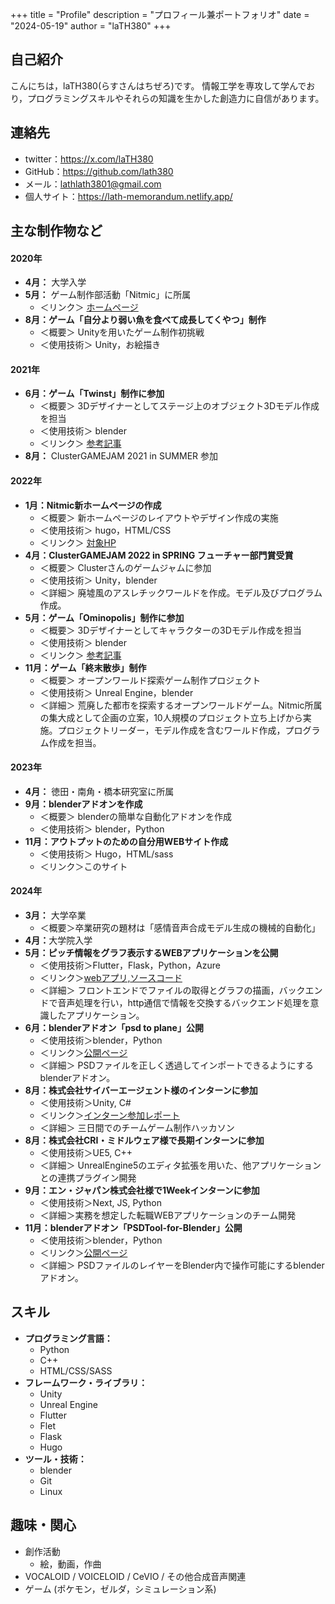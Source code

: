 +++
title = "Profile"
description = "プロフィール兼ポートフォリオ"
date = "2024-05-19"
author = "laTH380"
+++

## 自己紹介

こんにちは，laTH380(らすさんはちぜろ)です。
情報工学を専攻して学んでおり，プログラミングスキルやそれらの知識を生かした創造力に自信があります。  
<!-- [簡単な自己紹介やキャリア目標]。 -->

## 連絡先

- twitter：https://x.com/laTH380
- GitHub：https://github.com/lath380
- メール：lathlath3801@gmail.com
- 個人サイト：https://lath-memorandum.netlify.app/

## 主な制作物など
<!-- - **5月:** <a href="">ゲームジャム参加</a>
    - **＜概要＞**[プロジェクトの簡単な説明。目的や背景など]
    - **使用技術:**[使用した技術やツール]
    - **＜リンク＞**[GitHubリポジトリURL][デモURL（ある場合）]
    - **詳細:**[プロジェクトの詳細な説明。問題解決のプロセスや成果など] -->
<div class=history>
    <h4>2020年</h4>
    <ul class = history_year>
        <li><strong>4月：</strong> 大学入学</li>
        <li><strong>5月：</strong> ゲーム制作部活動「Nitmic」に所属
            <ul>
            <li>＜リンク＞ <a href="https://nitmic.club.nitech.ac.jp/">ホームページ</a></li>
            </ul>
        </li>
        <li><strong>8月：ゲーム「自分より弱い魚を食べて成長してくやつ」制作</strong>
            <ul>
            <li>＜概要＞ Unityを用いたゲーム制作初挑戦</li>
            <li>＜使用技術＞ Unity，お絵描き</li>
            </ul>
        </li>
    </ul>
    <h4>2021年</h4>
    <ul class = history_year>
        <li><strong>6月：ゲーム「Twinst」制作に参加</strong> 
            <ul>
            <li>＜概要＞ 3Dデザイナーとしてステージ上のオブジェクト3Dモデル作成を担当</li>
            <li>＜使用技術＞ blender</li>
            <li>＜リンク＞ <a href="https://nitmic.club.nitech.ac.jp/post/0012/">参考記事</a></li>
            </ul>
        </li>
        <li><strong>8月：</strong> ClusterGAMEJAM 2021 in SUMMER 参加</li>
    </ul>
    <h4>2022年</h4>
    <ul class = history_year>
        <li><strong>1月：Nitmic新ホームページの作成</strong>
            <ul>
            <li>＜概要＞ 新ホームページのレイアウトやデザイン作成の実施</li>
            <li>＜使用技術＞ hugo，HTML/CSS</li>
            <li>＜リンク＞ <a href="https://nitmic.club.nitech.ac.jp/post/0009/">対象HP</a></li>
            </ul>
        </li>
        <li><strong>4月：ClusterGAMEJAM 2022 in SPRING フューチャー部門賞受賞</strong>
            <ul>
            <li>＜概要＞ Clusterさんのゲームジャムに参加</li>
            <li>＜使用技術＞ Unity，blender</li>
            <li>＜詳細＞ 廃墟風のアスレチックワールドを作成。モデル及びプログラム作成。</li>
            </ul>
        </li>
        <li><strong>5月：ゲーム「Ominopolis」制作に参加</strong>
            <ul>
            <li>＜概要＞ 3Dデザイナーとしてキャラクターの3Dモデル作成を担当</li>
            <li>＜使用技術＞ blender</li>
            <li>＜リンク＞ <a href="https://nitmic.club.nitech.ac.jp/post/0012/">参考記事</a></li>
            </ul>
        </li>
        <li><strong>11月：ゲーム「終末散歩」制作</strong>
            <ul>
            <li>＜概要＞ オープンワールド探索ゲーム制作プロジェクト</li>
            <li>＜使用技術＞ Unreal Engine，blender</li>
            <li>＜詳細＞ 荒廃した都市を探索するオープンワールドゲーム。Nitmic所属の集大成として企画の立案，10人規模のプロジェクト立ち上げから実施。プロジェクトリーダー，モデル作成を含むワールド作成，プログラム作成を担当。</li>
            <!-- <li>＜リンク＞準備中</li> -->
            </ul>
        </li>
    </ul>
    <h4>2023年</h4>
    <ul class = history_year>
        <li><strong>4月：</strong> 徳田・南角・橋本研究室に所属</li>
        <!-- <li><strong>4月：</strong> 作曲及び動画作成に熱中し始める</li> -->
        <li><strong>9月：blenderアドオンを作成</strong>
            <ul><li>
                ＜概要＞ blenderの簡単な自動化アドオンを作成</li>
            <li>＜使用技術＞ blender，Python</li>
            </ul>
        </li>
        <li><strong>11月：アウトプットのための自分用WEBサイト作成</strong>
            <ul>
            <li>＜使用技術＞ Hugo，HTML/sass</li>
            <li>＜リンク＞このサイト</li>
            </ul>
        </li>
    </ul>
    <h4>2024年</h4>
    <ul class = history_year>
        <li><strong>3月：</strong> 大学卒業
            <ul>
                <li>＜概要＞卒業研究の題材は「感情音声合成モデル生成の機械的自動化」</li>
            </ul>
        <li><strong>4月：</strong>大学院入学 </li>
        <li><strong>5月：ピッチ情報をグラフ表示するWEBアプリケーションを公開</strong>
            <ul>
                <li>＜使用技術＞Flutter，Flask，Python，Azure</li>
                <li>＜リンク＞<a href="https://victorious-moss-02f80d400.5.azurestaticapps.net/">webアプリ,</a><a href="https://github.com/laTH380/pitch_curve_viewer">ソースコード</a></li>
                <li>＜詳細＞ フロントエンドでファイルの取得とグラフの描画，バックエンドで音声処理を行い，http通信で情報を交換するバックエンド処理を意識したアプリケーション。</li>
            </ul>
        </li>
        <li><strong>6月：blenderアドオン「psd to plane」公開</strong> 
            <ul>
                <li>＜使用技術＞blender，Python</li>
                <li>＜リンク＞<a href="https://github.com/laTH380/psd_to_plane">公開ページ</a></li>
                <li>＜詳細＞ PSDファイルを正しく透過してインポートできるようにするblenderアドオン。</li>
            </ul>
        </li>
        <li><strong>8月：株式会社サイバーエージェント様のインターンに参加</strong> 
            <ul>
                <li>＜使用技術＞Unity, C#</li>
                <li>＜リンク＞<a href="https://memoran.netlify.app/post/qbh0lu8zbe/">インターン参加レポート</a></li>
                <li>＜詳細＞ 三日間でのチームゲーム制作ハッカソン</li>
            </ul>
        </li>
        <li><strong>8月：株式会社CRI・ミドルウェア様で長期インターンに参加</strong> 
            <ul>
                <li>＜使用技術＞UE5, C++</li>
                <!-- <li>＜リンク＞<a href="https://github.com/laTH380/psd_to_plane">インターン参加記事</a></li> -->
                <li>＜詳細＞ UnrealEngine5のエディタ拡張を用いた、他アプリケーションとの連携プラグイン開発</li>
            </ul>
        </li>
        <li><strong>9月：エン・ジャパン株式会社様で1Weekインターンに参加</strong> 
            <ul>
                <li>＜使用技術＞Next, JS, Python</li>
                <!-- <li>＜リンク＞<a href="https://github.com/laTH380/psd_to_plane">インターン参加記事</a></li> -->
                <li>＜詳細＞実務を想定した転職WEBアプリケーションのチーム開発</li>
            </ul>
        </li>
        <li><strong>11月：blenderアドオン「PSDTool-for-Blender」公開</strong> 
            <ul>
                <li>＜使用技術＞blender，Python</li>
                <li>＜リンク＞<a href="https://github.com/laTH380/psd_to_plane">公開ページ</a></li>
                <li>＜詳細＞ PSDファイルのレイヤーをBlender内で操作可能にするblenderアドオン。</li>
            </ul>
        </li>
    </ul>
</div>

## スキル
- <strong>プログラミング言語：</strong>
  - Python
  - C++
  - HTML/CSS/SASS
- <strong>フレームワーク・ライブラリ：</strong>
  - Unity
  - Unreal Engine
  - Flutter
  - Flet
  - Flask
  - Hugo
- <strong>ツール・技術：</strong>
  - blender
  - Git
  - Linux

## 趣味・関心
- 創作活動
    - 絵，動画，作曲
- VOCALOID / VOICELOID / CeVIO / その他合成音声関連
- ゲーム (ポケモン，ゼルダ，シミュレーション系)

<!-- ## 学歴

- [学位] in [専攻]
  - [学校名]，[卒業年]
  - [関連するコースやプロジェクト]

## 職歴

### [職位] - [会社名]

**期間:** [開始年月] - [終了年月]

**業務内容:**
- [主要な業務内容や成果]
- [プロジェクトやチームでの役割]
- [具体的な達成事項や使用技術]

### [職位] - [会社名]

**期間:** [開始年月] - [終了年月]

**業務内容:**
- [主要な業務内容や成果]
- [プロジェクトやチームでの役割]
- [具体的な達成事項や使用技術]

## 資格・認証

- [資格名] - [取得年]
- [資格名] - [取得年] -->
